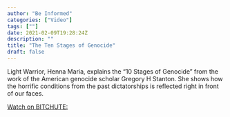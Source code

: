 ```yaml
---
author: "Be Informed"
categories: ["Video"]
tags: [""]
date: 2021-02-09T19:28:24Z
description: ""
title: "The Ten Stages of Genocide"
draft: false
---
```


Light Warrior, Henna Maria, explains the “10 Stages of Genocide” from  the work of the American genocide scholar Gregory H Stanton. She shows  how the horrific conditions from the past dictatorships is reflected  right in front of our faces.   

[Watch on BITCHUTE:](https://www.bitchute.com/video/q1jmVOMYPzpm/)